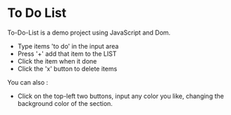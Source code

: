 # To Do List

To-Do-List is a demo project using JavaScript and Dom.

- Type items 'to do' in the input area
- Press '+' add that item to the LIST
- Click the item when it done
- Click the 'x' button to delete items

You can also :

- Click on the top-left two buttons, input any color you like, changing the background color of the section.

